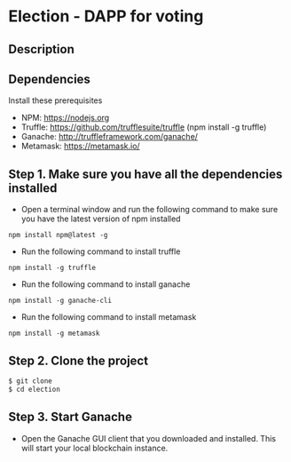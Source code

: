 # Election - DAPP for voting
## Description



## Dependencies
Install these prerequisites 
- NPM: https://nodejs.org
- Truffle: https://github.com/trufflesuite/truffle (npm install -g truffle)
- Ganache: http://truffleframework.com/ganache/
- Metamask: https://metamask.io/

## Step 1. Make sure you have all the dependencies installed
- Open a terminal window and run the following command to make sure you have the latest version of npm installed
```
npm install npm@latest -g
```

- Run the following command to install truffle
```
npm install -g truffle
```

- Run the following command to install ganache
```
npm install -g ganache-cli
```

- Run the following command to install metamask
```
npm install -g metamask
```

## Step 2. Clone the project
```bash
$ git clone
$ cd election
```

## Step 3. Start Ganache
- Open the Ganache GUI client that you downloaded and installed. This will start your local blockchain instance.




```